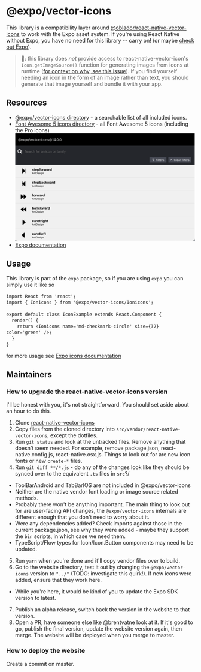 # @expo/vector-icons

This library is a compatibility layer around [@oblador/react-native-vector-icons](https://github.com/oblador/react-native-vector-icons) to work with the Expo asset system. If you're using React Native without Expo, you have no need for this library -- carry on! (or maybe [check out Expo](https://expo.io/)).

> 👀: this library does _not_ provide access to react-native-vector-icon's `Icon.getImageSource()` function for generating images from icons at runtime ([for context on why, see this issue](https://github.com/expo/vector-icons/issues/26)). If you find yourself needing an icon in the form of an image rather than text, you should generate that image yourself and bundle it with your app.

## Resources

- [@expo/vector-icons directory](https://expo.github.io/vector-icons/) - a searchable list of all included icons.
- [Font Awesome 5 icons directory](https://fontawesome.com/icons) - all Font Awesome 5 icons (including the Pro icons)
  ![Screenshot of website](https://raw.githubusercontent.com/expo/vector-icons/master/website-screenshot.png)
- [Expo documentation](https://docs.expo.io/)

## Usage

This library is part of the `expo` package, so if you are using `expo` you can simply use it like so

```tsx
import React from 'react';
import { Ionicons } from '@expo/vector-icons/Ionicons';

export default class IconExample extends React.Component {
  render() {
    return <Ionicons name='md-checkmark-circle' size={32} color='green' />;
  }
}
```

for more usage see [Expo icons documentation](https://docs.expo.io/guides/icons/)

## Maintainers

### How to upgrade the react-native-vector-icons version

I'll be honest with you, it's not straightforward. You should set aside about an hour to do this.

1. Clone [react-native-vector-icons](https://github.com/oblador/react-native-vector-icons)
2. Copy files from the cloned directory into `src/vendor/react-native-vector-icons`, except the dotfiles.
3. Run `git status` and look at the untracked files. Remove anything that doesn't seem needed. For example, remove package.json, react-native.config.js, react-native.osx.js. Things to look out for are new icon fonts or new `create-*` files.
4. Run `git diff **/*.js` - do any of the changes look like they should be synced over to the equivalent `.ts` files in `src`?/

- ToolBarAndroid and TabBarIOS are not included in @expo/vector-icons
- Neither are the native vendor font loading or image source related methods.
- Probably there won't be anything important. The main thing to look out for are user-facing API changes, the `@expo/vector-icons` internals are different enough that you don't need to worry about it.
- Were any dependencies added? Check imports against those in the current package.json, see why they were added - maybe they support the `bin` scripts, in which case we need them.
- TypeScript/Flow types for Icon/Icon.Button components may need to be updated.

5. Run `yarn` when you're done and it'll copy vendor files over to build.
6. Go to the website directory, test it out by changing the `@expo/vector-icons` version to `"../"` (TODO: investigate this quirk!). If new icons were added, ensure that they work here.

- While you're here, it would be kind of you to update the Expo SDK version to latest.

7. Publish an alpha release, switch back the version in the website to that version.
8. Open a PR, have someone else like @brentvatne look at it. If it's good to go, publish the final version, update the website version again, then merge. The website will be deployed when you merge to master.

### How to deploy the website

Create a commit on master.
